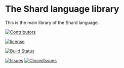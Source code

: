 # The Shard language library

This is the main library of the Shard language.

[![Contributors](https://img.shields.io/github/contributors/shard-lang/shard.svg?maxAge=2592000)](https://github.com/shard-lang/shard/graphs/contributors)

[![license](https://img.shields.io/github/license/shard-lang/shard.svg)](https://github.com/shard-lang/shard/blob/master/LICENSE)

[![Build Status](https://travis-ci.org/shard-lang/shard.svg?branch=master)](https://travis-ci.org/shard-lang/shard)

[//]: #[![Downloads](https://img.shields.io/github/downloads/shard-lang/shard/total.svg)]()

[![Issues](https://img.shields.io/github/issues-raw/shard-lang/shard.svg?maxAge=2592000)](https://github.com/shard-lang/shard/issues)
[![ClosedIssues](https://img.shields.io/github/issues-closed-raw/shard-lang/shard.svg?maxAge=2592000)](https://github.com/shard-lang/shard/issues?q=is%3Aissue+is%3Aclosed)


[//]: #[![PullRequests](https://img.shields.io/github/issues-pr-raw/shard-lang/shard.svg?maxAge=2592000)](https://github.com/shard-lang/shard/pulls)
[//]: #[![ClosedPullRequests](https://img.shields.io/github/issues-pr-closed-raw/shard-lang/shard.svg?maxAge=2592000)](https://github.com/shard-lang/shard/pulls?q=is%3Apr+is%3Aclosed)


[//]: #[![Release](https://img.shields.io/github/release/shard-lang/shard.svg?maxAge=2592000)](https://github.com/shard-lang/shard/releases)
[//]: #[![CommitsSinceRelease](https://img.shields.io/github/commits-since/shard-lang/shard/0.svg)]()

[//]: #[![Tag](https://img.shields.io/github/tag/shard-lang/shard.svg?maxAge=2592000)](https://github.com/shard-lang/shard/tags)
[//]: #[![CommitsSinceTag](https://img.shields.io/github/commits-since/shard-lang/shard/0.svg)]()
